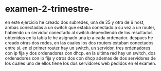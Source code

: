 # examen-2-trimestre-
en este ejercicio he creado dos subredes, una de 25 y otra de 6 host, ambas conectadas a un switch que estaba conectado a su vez a un router, habiendo un servidor conectado al switch.dependiendo de los resultados obtenidos en la tabla le he asignado una ip a cada ordenador. despues he creado otras dos redes, en las cuales los dos routers estaban conectados entre si. en el primer router hay un switch, un servidor, tres ordenadores con ip fija y dos ordenadores con dhcp. en la ultima red hay un switch, dos ordenadores con ip fija y otros dos con dhcp ademas de dos servidores de los cuales uno de ellos tiene los dos servidores web pedidos en el examen.
